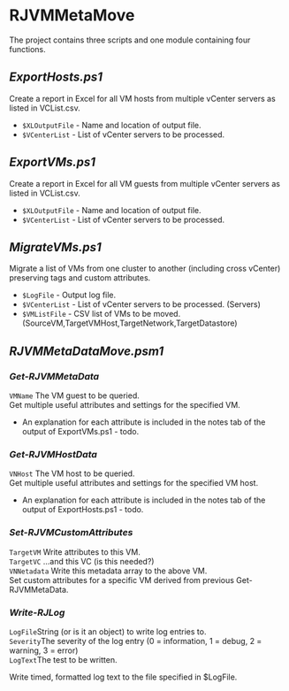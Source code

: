 # RJVMMetaMove

The project contains three scripts and one module containing four functions.

## *ExportHosts.ps1*
Create a report in Excel for all VM hosts from multiple vCenter servers as listed in VCList.csv.

- `$XLOutputFile` - Name and location of output file.
- `$VCenterList` - List of vCenter servers to be processed.

## *ExportVMs.ps1*
Create a report in Excel for all VM guests from multiple vCenter servers as listed in VCList.csv.

- `$XLOutputFile` - Name and location of output file.
- `$VCenterList` - List of vCenter servers to be processed.

## *MigrateVMs.ps1*
Migrate a list of VMs from one cluster to another (including cross vCenter) preserving tags and custom attributes.

- `$LogFile` - Output log file.
- `$VCenterList` - List of vCenter servers to be processed. (Servers)
- `$VMListFile` - CSV list of VMs to be moved. (SourceVM,TargetVMHost,TargetNetwork,TargetDatastore)

## *RJVMMetaDataMove.psm1*
### *Get-RJVMMetaData*
`VMName` The VM guest to be queried.<br>
Get multiple useful attributes and settings for the specified VM.
- An explanation for each attribute is included in the notes tab of the output of ExportVMs.ps1 - todo.

### *Get-RJVMHostData*
`VNHost` The VM host to be queried.<br>
Get multiple useful attributes and settings for the specified VM host.
- An explanation for each attribute is included in the notes tab of the output of ExportHosts.ps1 - todo.

### *Set-RJVMCustomAttributes*
`TargetVM` Write attributes to this VM.<br>
`TargetVC` ...and this VC (is this needed?)<br>
`VNNetadata` Write this metadata array to the above VM.<br>
Set custom attributes for a specific VM derived from previous Get-RJVMMetaData.

### *Write-RJLog*
`LogFile`String (or is it an object) to write log entries to.<br>
`Severity`The severity of the log entry (0 = information, 1 = debug, 2 = warning, 3 = error)<br>
`LogText`The test to be written.<br>

Write timed, formatted log text to the file specified in $LogFile.
